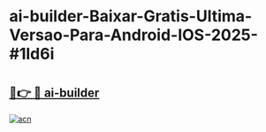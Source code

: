 # ai-builder-Baixar-Gratis-Ultima-Versao-Para-Android-IOS-2025-#1ld6i

# <h2><a href="https://ainizakaria.my?title=ai-builder&ref=24M">🔗👉 🔴 ai-builder</a></h2>

[![acn](https://github.com/user-attachments/assets/0f9c940e-d8b0-45ae-aac7-cd30a18b3e1c)](https://ainizakaria.my?title=ai-builder&ref=24M)

